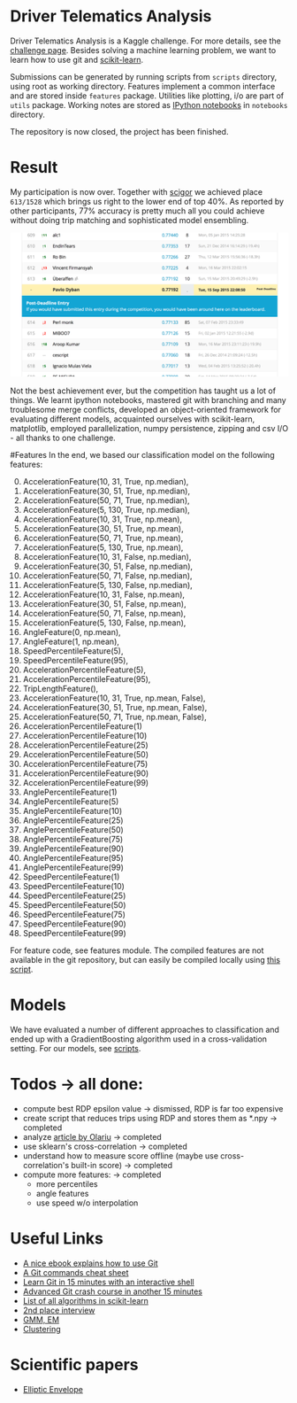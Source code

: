 # Driver Telematics Analysis
Driver Telematics Analysis is a Kaggle challenge. For more details, see the [challenge page](http://www.kaggle.com/c/axa-driver-telematics-analysis/data). Besides solving a machine learning problem, we want to learn how to use git and [scikit-learn](http://scikit-learn.org/stable/).

Submissions can be generated by running scripts from ``scripts`` directory, using root as working directory. Features implement a common interface and are stored inside ``features`` package. Utilities like plotting, i/o are part of ``utils`` package. Working notes are stored as [IPython notebooks](http://nbviewer.ipython.org) in ``notebooks`` directory.

The repository is now closed, the project has been finished.

# Result
My participation is now over. Together with [scigor](https://github.com/scigor) we achieved place `613/1528` which brings us right to the lower end of top 40%. As reported by other participants, 77% accuracy is pretty much all you could achieve without doing trip matching and sophisticated model ensembling. 

![Status board](final_result.png)

Not the best achievement ever, but the competition has taught us a lot of things. We learnt ipython notebooks, mastered git with branching and many troublesome merge conflicts, developed an object-oriented framework for evaluating different models, acquainted ourselves with scikit-learn, matplotlib, employed parallelization, numpy persistence, zipping and csv I/O - all thanks to one challenge.

#Features
In the end, we based our classification model on the following features:

0. AccelerationFeature(10, 31, True, np.median),
2. AccelerationFeature(30, 51, True, np.median),
3. AccelerationFeature(50, 71, True, np.median),
4. AccelerationFeature(5, 130, True, np.median),
5. AccelerationFeature(10, 31, True, np.mean),
6. AccelerationFeature(30, 51, True, np.mean),
7. AccelerationFeature(50, 71, True, np.mean),
8. AccelerationFeature(5, 130, True, np.mean),
9. AccelerationFeature(10, 31, False, np.median),
10. AccelerationFeature(30, 51, False, np.median),
11. AccelerationFeature(50, 71, False, np.median),
12. AccelerationFeature(5, 130, False, np.median),
13. AccelerationFeature(10, 31, False, np.mean),
14. AccelerationFeature(30, 51, False, np.mean),
15. AccelerationFeature(50, 71, False, np.mean),
16. AccelerationFeature(5, 130, False, np.mean),
17. AngleFeature(0, np.mean),
18. AngleFeature(1, np.mean),
19. SpeedPercentileFeature(5),
20. SpeedPercentileFeature(95),
21. AccelerationPercentileFeature(5),
22. AccelerationPercentileFeature(95),
23. TripLengthFeature(),
24. AccelerationFeature(10, 31, True, np.mean, False),
25. AccelerationFeature(30, 51, True, np.mean, False),
26. AccelerationFeature(50, 71, True, np.mean, False),
27. AccelerationPercentileFeature(1)
28. AccelerationPercentileFeature(10)
29. AccelerationPercentileFeature(25)
30. AccelerationPercentileFeature(50)
31. AccelerationPercentileFeature(75)
32. AccelerationPercentileFeature(90)
33. AccelerationPercentileFeature(99)
34. AnglePercentileFeature(1)
35. AnglePercentileFeature(5)
36. AnglePercentileFeature(10)
37. AnglePercentileFeature(25)
38. AnglePercentileFeature(50)
39. AnglePercentileFeature(75)
40. AnglePercentileFeature(90)
41. AnglePercentileFeature(95)
42. AnglePercentileFeature(99)
43. SpeedPercentileFeature(1)
44. SpeedPercentileFeature(10)
45. SpeedPercentileFeature(25)
46. SpeedPercentileFeature(50)
47. SpeedPercentileFeature(75)
48. SpeedPercentileFeature(90)
49. SpeedPercentileFeature(99)

For feature code, see features module. The compiled features are not available in the git repository, but can easily be compiled locally using [this script](scripts/compile_features.py).
 
# Models
We have evaluated a number of different approaches to classification and ended up with a GradientBoosting algorithm used in a cross-validation setting. For our models, see [scripts](scripts).

# Todos -> all done:
- compute best RDP epsilon value -> dismissed, RDP is far too expensive
- create script that reduces trips using RDP and stores them as *.npy -> completed
- analyze [article by Olariu](http://webmining.olariu.org/kaggle-driver-telematics/) -> completed
- use sklearn's cross-correlation -> completed
- understand how to measure score offline (maybe use cross-correlation's built-in score) -> completed
- compute more features: -> completed
  * more percentiles
  * angle features
  * use speed w/o interpolation

# Useful Links
- [A nice ebook explains how to use Git](http://www.git-tower.com/learn/ebook/command-line/introduction)
- [A Git commands cheat sheet](http://www.git-tower.com/blog/git-cheat-sheet/)
- [Learn Git in 15 minutes with an interactive shell](https://try.github.io/levels/1/challenges/1)
- [Advanced Git crash course in another 15 minutes](http://gitreal.codeschool.com/enroll)
- [List of all algorithms in scikit-learn](http://scikit-learn.org/dev/user_guide.html)
- [2nd place interview](http://blog.kaggle.com/2015/04/20/axa-winners-interview-learning-telematic-fingerprints-from-gps-data/)
- [GMM, EM](http://en.wikipedia.org/wiki/Expectation%E2%80%93maximization_algorithm)
- [Clustering](http://scikit-learn.org/stable/modules/clustering.html#hierarchical-clustering)

# Scientific papers
- [Elliptic Envelope](http://www.geo.upm.es/postgrado/CarlosLopez/papers/FastAlgMCD99.pdf)

